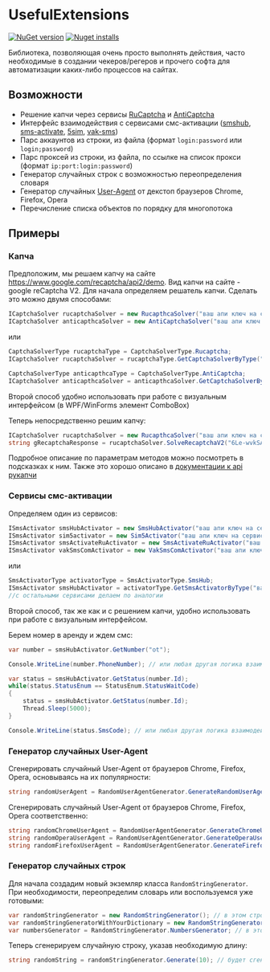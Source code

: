# UsefulExtensions
[![NuGet version](https://badge.fury.io/nu/maass78.UsefulExtensions.svg)](https://badge.fury.io/nu/maass78.UsefulExtensions)
[![Nuget installs](https://img.shields.io/nuget/dt/maass78.UsefulExtensions.svg)](https://www.nuget.org/packages/maass78.UsefulExtensions/) 
 
Библиотека, позволяющая очень просто выполнять действия, часто необходимые в создании чекеров/регеров и прочего софта для автоматизации каких-либо процессов на сайтах. 
## Возможности
- Решение капчи через сервисы [RuCaptcha](https://rucaptcha.com) и [AntiCaptcha](https://anti-captcha.com)
- Интерфейс взаимодействия с сервисами смс-активации ([smshub](https://smshub.org/), [sms-activate](https://sms-activate.ru/), [5sim](https://5sim.net/), [vak-sms](https://vak-sms.com/))
- Парс аккаунтов из строки, из файла (формат `login:password` или `login;password`)
- Парс проксей из строки, из файла, по ссылке на список прокси (формат `ip:port:login:password`)
- Генератор случайных строк с возможностью переопределения словаря
- Генератор случайных [User-Agent](https://developer.mozilla.org/en-US/docs/Web/HTTP/Headers/User-Agent) от декстоп браузеров Chrome, Firefox, Opera
- Перечисление списка объектов по порядку для многопотока
## Примеры
### Капча
Предположим, мы решаем капчу на сайте https://www.google.com/recaptcha/api2/demo. Вид капчи на сайте - google reCaptcha V2.
Для начала определяем решатель капчи. Сделать это можно двумя способами:

```csharp
ICaptchaSolver rucaptchaSolver = new RucapthcaSolver("ваш апи ключ на сервисе"); 
ICaptchaSolver anticapthcaSolver = new AntiCaptchaSolver("ваш апи ключ на сервисе");
```
или
```csharp
CaptchaSolverType rucaptchaType = CaptchaSolverType.Rucaptcha;
ICaptchaSolver rucaptchaSolver = rucaptchaType.GetCaptchaSolverByType("ваш апи ключ на сервисе");

CaptchaSolverType anticapthcaType = CaptchaSolverType.AntiCaptcha;
ICaptchaSolver anticapthcaSolver = anticapthcaSolver.GetCaptchaSolverByType("ваш апи ключ на сервисе");
```
Второй способ удобно использовать при работе с визуальным интерфейсом (в WPF/WinForms элемент ComboBox)

Теперь непосредственно решим капчу:
```csharp
ICaptchaSolver rucaptchaSolver = new RucapthcaSolver("ваш апи ключ на сервисе"); 
string gRecaptchaResponse = rucaptchaSolver.SolveRecaptchaV2("6Le-wvkSAAAAAPBMRTvw0Q4Muexq9bi0DJwx_mJ-", "https://www.google.com/recaptcha/api2/demo", false);
```
Подробное описание по параметрам методов можно посмотреть в подсказках к ним. Также это хорошо описано в [документации к api рукапчи](https://rucaptcha.com/api-rucaptcha)
### Сервисы смс-активации
Определяем один из сервисов:
```csharp
ISmsActivator smsHubActivator = new SmsHubActivator("ваш апи ключ на сервисе");
ISmsActivator sim5activator = new Sim5Activator("ваш апи ключ на сервисе");
ISmsActivator smsActivateRuActivator = new SmsActivateRuActivator("ваш апи ключ на сервисе");
ISmsActivator vakSmsComActivator = new VakSmsComActivator("ваш апи ключ на сервисе");
```
или
```csharp
SmsActivatorType activatorType = SmsActivatorType.SmsHub;
ISmsActivator smsHubActivator = activatorType.GetSmsActivatorByType("ваш апи ключ на сервисе");
//с остальными сервисами делаем по аналогии
```
Второй способ, так же как и с решением капчи, удобно использовать при работе с визуальным интерфейсом.  

Берем номер в аренду и ждем смс:
```csharp
var number = smsHubActivator.GetNumber("ot");

Console.WriteLine(number.PhoneNumber); // или любая другая логика взаимодействия с полученным номером

var status = smsHubActivator.GetStatus(number.Id);
while(status.StatusEnum == StatusEnum.StatusWaitCode)
{
	status = smsHubActivator.GetStatus(number.Id);
	Thread.Sleep(5000);
}

Console.WriteLine(status.SmsCode); // или любая другая логика взаимодействия с полученным кодом
```

### Генератор случайных User-Agent
Сгенерировать случайный User-Agent от браузеров Chrome, Firefox, Opera, основываясь на их популярности:
```csharp
string randomUserAgent = RandomUserAgentGenerator.GenerateRandomUserAgent();
```
Сгенерировать случайный User-Agent от браузеров Chrome, Firefox, Opera соответственно:
```csharp
string randomChromeUserAgent = RandomUserAgentGenerator.GenerateChromeUserAgent();
string randomOperaUserAgent = RandomUserAgentGenerator.GenerateOperaUserAgent();
string randomFirefoxUserAgent = RandomUserAgentGenerator.GenerateFirefoxUserAgent();
```
### Генератор случайных строк
Для начала создадим новый экземляр класса `RandomStringGenerator`. При необходимости, переопределим словарь или воспользуемся уже готовыми:
```csharp
var randomStringGenerator = new RandomStringGenerator(); // в этом строка будет генерироваться из символов латинского алфавита нижнего регистра и цифр
var randomStringGeneratorWithYourDictionary = new RandomStringGenerator("abcdef"); // в этом случае строка будет генерироваться из символов a, b, c, d, e, f
var numbersGenerator = RandomStringGenerator.NumbersGenerator; // в этом случае строка будет генерироваться только из цифр
```
Теперь сгенерируем случайную строку, указав необходимую длину:
```csharp
string randomString = randomStringGenerator.Generate(10); // будет сгенерирована строка длиной в 10 символов
```

